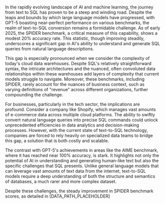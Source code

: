 In the rapidly evolving landscape of AI and machine learning, the journey from text to SQL has proven to be a steep and winding road. Despite the leaps and bounds by which large language models have progressed, with GPT-5 boasting near-perfect performance on various benchmarks, the realm of text-to-SQL conversion remains a formidable challenge. As of early 2025, the SPIDER benchmark, a critical measure of this capability, shows a modest 20% accuracy rate. This statistic, though improving steadily, underscores a significant gap in AI's ability to understand and generate SQL queries from natural language descriptions.

This gap is especially pronounced when we consider the complexity of today's cloud data warehouses. Despite SQL's relatively straightforward syntax, the intricate architectures and the nuanced, often convoluted data relationships within these warehouses add layers of complexity that current models struggle to navigate. Moreover, these benchmarks, including SPIDER, rarely account for the nuances of business context, such as varying definitions of "revenue" across different organizations, further compounding the challenge.

For businesses, particularly in the tech sector, the implications are profound. Consider a company like Shopify, which manages vast amounts of e-commerce data across multiple cloud platforms. The ability to swiftly convert natural language queries into precise SQL commands could unlock unprecedented efficiencies in data analytics and decision-making processes. However, with the current state of text-to-SQL technology, companies are forced to rely heavily on specialized data teams to bridge this gap, a solution that is both costly and scalable.

The contrast with GPT-5's achievements in areas like the AIME benchmark, where it has reached near 100% accuracy, is stark. It highlights not only the potential of AI in understanding and generating human-like text but also the specific challenges that SQL presents. Unlike general language models that can leverage vast amounts of text data from the internet, text-to-SQL models require a deep understanding of both the structure and semantics of databases, a much rarer and more complex dataset.

Despite these challenges, the steady improvement in SPIDER benchmark scores, as detailed in [DATA_PATH_PLACEHOLDER]